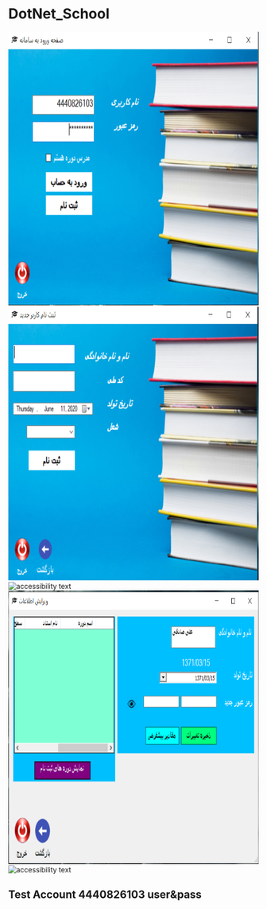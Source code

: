 # DotNet_School


<p>

<img src="/login.PNG" width="850" height="550" title="hover text">
  <img src="/register.PNG" width="850" height="550" alt="accessibility text">
  <img src="/maun.PNG" width="850" height="550" alt="accessibility text">
  <img src="/edit.PNG" width="850" height="550" alt="accessibility text">
  <img src="/cource_register.PNG" width="850" height="550" alt="accessibility text">





</p>


## Test Account 4440826103   user&pass
